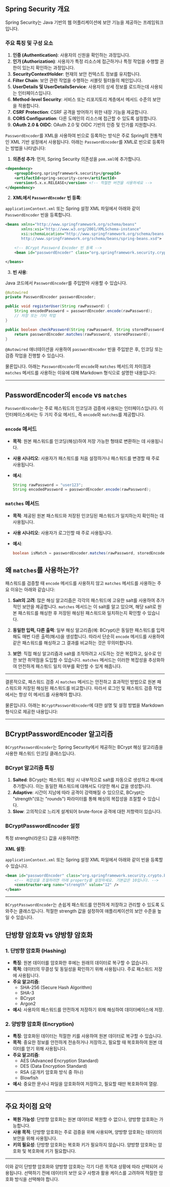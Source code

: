 ## Spring Security 개요

Spring Security는 Java 기반의 웹 어플리케이션에 보안 기능을 제공하는 프레임워크입니다.

### 주요 특징 및 구성 요소

1. **인증 (Authentication)**: 사용자의 신원을 확인하는 과정입니다.
2. **인가 (Authorization)**: 사용자가 특정 리소스에 접근하거나 특정 작업을 수행할 권한이 있는지 확인하는 과정입니다.
3. **SecurityContextHolder**: 현재의 보안 컨텍스트 정보를 유지합니다.
4. **Filter Chain**: 보안 관련 작업을 수행하는 서블릿 필터들의 체인입니다.
5. **UserDetails 및 UserDetailsService**: 사용자의 상세 정보를 로드하는데 사용되는 인터페이스입니다.
6. **Method-level Security**: 서비스 또는 리포지토리 계층에서 메서드 수준의 보안을 적용합니다.
7. **CSRF Protection**: CSRF 공격을 방어하기 위한 내장 기능을 제공합니다.
8. **CORS Configuration**: 다른 도메인의 리소스에 접근할 수 있도록 설정합니다.
9. **OAuth 2.0 & OIDC**: OAuth 2.0 및 OIDC 기반의 인증 및 인가를 지원합니다.

`PasswordEncoder`를 XML을 사용하여 빈으로 등록하는 방식은 주로 Spring의 전통적인 XML 기반 설정에서 사용됩니다. 아래는 `PasswordEncoder`를 XML로 빈으로 등록하는 방법을 나타냅니다:

1. **의존성 추가**: 먼저, Spring Security 의존성을 `pom.xml`에 추가합니다.

```xml
<dependency>
    <groupId>org.springframework.security</groupId>
    <artifactId>spring-security-core</artifactId>
    <version>5.x.x.RELEASE</version> <!-- 적절한 버전을 사용하세요 -->
</dependency>
```

2. **XML에서 `PasswordEncoder` 빈 등록**:

`applicationContext.xml` 또는 Spring 설정 XML 파일에서 아래와 같이 `PasswordEncoder` 빈을 등록합니다.

```xml
<beans xmlns="http://www.springframework.org/schema/beans"
       xmlns:xsi="http://www.w3.org/2001/XMLSchema-instance"
       xsi:schemaLocation="http://www.springframework.org/schema/beans
       http://www.springframework.org/schema/beans/spring-beans.xsd">

    <!-- BCrypt Password Encoder 빈 등록 -->
    <bean id="passwordEncoder" class="org.springframework.security.crypto.bcrypt.BCryptPasswordEncoder" />

</beans>
```

3. **빈 사용**:

Java 코드에서 `PasswordEncoder`를 주입받아 사용할 수 있습니다.

```java
@Autowired
private PasswordEncoder passwordEncoder;

public void registerUser(String rawPassword) {
    String encodedPassword = passwordEncoder.encode(rawPassword);
    // 저장 또는 기타 작업
}

public boolean checkPassword(String rawPassword, String storedPassword) {
    return passwordEncoder.matches(rawPassword, storedPassword);
}
```

`@Autowired` 애너테이션을 사용하여 `passwordEncoder` 빈을 주입받은 후, 인코딩 또는 검증 작업을 진행할 수 있습니다.

물론입니다. 아래는 `PasswordEncoder`의 `encode`와 `matches` 메서드의 차이점과 `matches` 메서드를 사용하는 이유에 대해 Markdown 형식으로 설명한 내용입니다:

---

## PasswordEncoder의 `encode` vs `matches`

`PasswordEncoder`는 주로 패스워드의 인코딩과 검증에 사용되는 인터페이스입니다. 이 인터페이스에서는 두 가지 주요 메서드, 즉 `encode`와 `matches`를 제공합니다.

### `encode` 메서드

- **목적**: 원본 패스워드를 인코딩(해싱)하여 저장 가능한 형태로 변환하는 데 사용됩니다.
- **사용 시나리오**: 사용자가 패스워드를 처음 설정하거나 패스워드를 변경할 때 주로 사용됩니다.
- **예시**:

  ```java
  String rawPassword = "user123";
  String encodedPassword = passwordEncoder.encode(rawPassword);
  ```

### `matches` 메서드

- **목적**: 제공된 원본 패스워드와 저장된 인코딩된 패스워드가 일치하는지 확인하는 데 사용됩니다.
- **사용 시나리오**: 사용자가 로그인할 때 주로 사용됩니다.
- **예시**:

  ```java
  boolean isMatch = passwordEncoder.matches(rawPassword, storedEncodedPassword);
  ```

## 왜 `matches`를 사용하는가?

패스워드를 검증할 때 `encode` 메서드를 사용하지 않고 `matches` 메서드를 사용하는 주요 이유는 아래와 같습니다:
1. **Salt의 고려**: 많은 해싱 알고리즘은 각각의 패스워드에 고유한 salt를 사용하여 추가적인 보안을 제공합니다. `matches` 메서드는 이 salt를 알고 있으며, 해당 salt로 원본 패스워드를 해싱한 후 저장된 해싱된 패스워드와 일치하는지 확인할 수 있습니다.
 
2. **동일한 입력, 다른 출력**: 일부 해싱 알고리즘(예: BCrypt)은 동일한 패스워드를 입력해도 매번 다른 출력(해시)을 생성합니다. 따라서 단순히 `encode` 메서드를 사용하여 같은 패스워드를 해싱하고 그 결과를 비교하는 것은 무의미합니다.
  
3. **보안**: 직접 해싱 알고리즘과 salt를 조작하려고 시도하는 것은 복잡하고, 실수로 인한 보안 취약점을 도입할 수 있습니다. `matches` 메서드는 이러한 복잡성을 추상화하여 안전하게 패스워드 일치 여부를 확인할 수 있게 해줍니다.

---

결론적으로, 패스워드 검증 시 `matches` 메서드는 안전하고 효과적인 방법으로 원본 패스워드와 저장된 해싱된 패스워드를 비교합니다. 따라서 로그인 및 패스워드 검증 작업에서는 항상 이 메서드를 사용해야 합니다.

물론입니다. 아래는 `BCryptPasswordEncoder`에 대한 설명 및 설정 방법을 Markdown 형식으로 제공한 내용입니다:

---

## BCryptPasswordEncoder 알고리즘

`BCryptPasswordEncoder`는 Spring Security에서 제공하는 BCrypt 해싱 알고리즘을 사용한 패스워드 인코딩 클래스입니다.

### BCrypt 알고리즘 특징

1. **Salted**: BCrypt는 패스워드 해싱 시 내부적으로 salt를 자동으로 생성하고 해시에 추가합니다. 이는 동일한 패스워드에 대해서도 다양한 해시 값을 생성합니다.
2. **Adaptive**: 시간이 지남에 따라 공격이 강력해질 수 있으므로, BCrypt는 "strength"(또는 "rounds") 파라미터를 통해 해싱의 복잡성을 조절할 수 있습니다.
3. **Slow**: 고의적으로 느리게 설계되어 brute-force 공격에 대한 저항력이 있습니다.

### BCryptPasswordEncoder 설정

특정 strength(라운드) 값을 사용하려면:

**XML 설정**:

`applicationContext.xml` 또는 Spring 설정 XML 파일에서 아래와 같이 빈을 등록할 수 있습니다.

```xml
<bean id="passwordEncoder" class="org.springframework.security.crypto.bcrypt.BCryptPasswordEncoder">
    <!-- 복잡성을 조절하려면 아래 property를 설정하세요. 기본값은 10입니다. -->
    <constructor-arg name="strength" value="12" />
</bean>
```

---

`BCryptPasswordEncoder`는 손쉽게 패스워드를 안전하게 저장하고 관리할 수 있도록 도와주는 클래스입니다. 적절한 strength 값을 설정하여 애플리케이션의 보안 수준을 높일 수 있습니다.

## 단방향 암호화 vs 양방향 암호화

### 1. 단방향 암호화 (Hashing)

- **특징**: 원본 데이터를 암호화한 후에는 원래의 데이터로 복구할 수 없습니다.
- **목적**: 데이터의 무결성 및 동일성을 확인하기 위해 사용됩니다. 주로 패스워드 저장에 사용됩니다.
- **주요 알고리즘**:
  - SHA-256 (Secure Hash Algorithm)
  - SHA-3
  - BCrypt
  - Argon2
- **예시**: 사용자의 패스워드를 안전하게 저장하기 위해 해싱하여 데이터베이스에 저장.

### 2. 양방향 암호화 (Encryption)

- **특징**: 암호화된 데이터는 적절한 키를 사용하여 원본 데이터로 복구할 수 있습니다.
- **목적**: 중요한 정보를 안전하게 전송하거나 저장하고, 필요할 때 복호화하여 원본 데이터를 얻기 위해 사용됩니다.
- **주요 알고리즘**:
  - AES (Advanced Encryption Standard)
  - DES (Data Encryption Standard)
  - RSA (공개키 암호화 방식 중 하나)
  - Blowfish
- **예시**: 중요한 문서나 파일을 암호화하여 저장하고, 필요할 때만 복호화하여 열람.

---

## 주요 차이점 요약

- **복원 가능성**: 단방향 암호화는 원본 데이터로 복원할 수 없으나, 양방향 암호화는 가능합니다.
- **사용 목적**: 단방향 암호화는 주로 검증을 위해 사용되며, 양방향 암호화는 데이터의 보안을 위해 사용됩니다.
- **키의 필요성**: 단방향 암호화는 복호화 키가 필요하지 않습니다. 양방향 암호화는 암호화 및 복호화에 키가 필요합니다.

---

이와 같이 단방향 암호화와 양방향 암호화는 각기 다른 목적과 상황에 따라 선택되어 사용됩니다. 선택하기 전에 데이터의 보안 요구 사항과 활용 케이스를 고려하여 적절한 암호화 방식을 선택해야 합니다.
